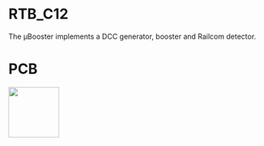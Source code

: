 # RTB_C12
The µBooster implements a DCC generator, booster and Railcom detector.

# PCB
<img src="https://rtb4dcc.de/wp-content/uploads/2023/09/C12_1.png" width=100>
